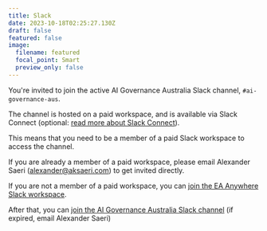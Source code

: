 ```yaml
---
title: Slack
date: 2023-10-18T02:25:27.130Z
draft: false
featured: false
image:
  filename: featured
  focal_point: Smart
  preview_only: false
---
```


You're invited to join the active AI Governance Australia Slack channel, `#ai-governance-aus`.

The channel is hosted on a paid workspace, and is available via Slack Connect (optional: [read more about Slack Connect](https://slack.com/intl/en-au/connect)).

This means that you need to be a member of a paid Slack workspace to access the channel.

If you are already a member of a paid workspace, please email Alexander Saeri ([alexander@aksaeri.com](alexander@aksaeri.com)) to get invited directly.

If you are not a member of a paid workspace, you can [join the EA Anywhere Slack workspace](https://join.slack.com/t/eavirtualmeetupgroup/shared_invite/zt-nnm9fyfp-kPS1R98d~SW5soPRcfegoQ). 

After that, you can [join the AI Governance Australia Slack channel](
https://join.slack.com/share/enQtNjA1MjE2MjgxNzIzNy1iM2NmMTZmNmNmMzcwM2M5ZDFhMDZmY2VmYzZhOTUwYjNkYzBkMzQzYThmOTIwYTQ3OWM3NzQ4OWZiOTU0MWY1) (if expired, email Alexander Saeri)